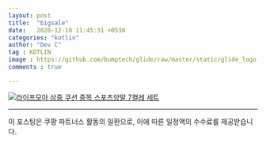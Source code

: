 ```yaml
---
layout: post
title:  "bigsale"
date:   2020-12-18 11:45:31 +0530
categories: "kotlin"
author: "Dev C"
tag : KOTLIN
image : https://github.com/bumptech/glide/raw/master/static/glide_logo.png
comments : true

---
```


[![라이프모아 삼중 쿠션 중목 스포츠양말 7켤레 세트](https://i.imgur.com/wQSX3qJ.png)](https://link.coupang.com/a/c0kxC1)

---

이 포스팅은 쿠팡 파트너스 활동의 일환으로, 이에 따른 일정액의 수수료를 제공받습니다.

